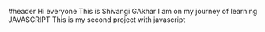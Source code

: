 #header
Hi everyone
This is Shivangi GAkhar
I am on my journey of learning JAVASCRIPT
This is my second project with javascript